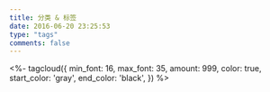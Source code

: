 ```yaml
---
title: 分类 & 标签
date: 2016-06-20 23:25:53
type: "tags"
comments: false
---
```

<%- tagcloud({
    min_font: 16,
    max_font: 35,
    amount: 999,
    color: true,
    start_color: 'gray',
    end_color: 'black',
}) %>
